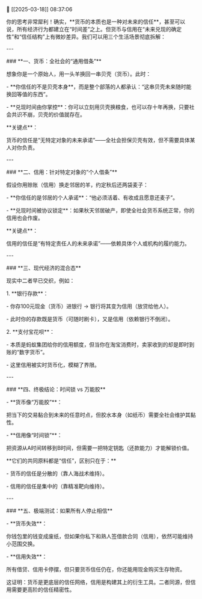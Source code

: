 📅 [[2025-03-18]] 08:37:06

你的思考非常犀利！确实，\*\*货币的本质也是一种对未来的信任\*\*，甚至可以说，所有经济行为都建立在“时间差”之上。但货币与信用在“未来兑现的确定性”和“信任结构”上有微妙差异。我们可以用三个生活场景彻底拆解：

\---

\### \*\*一、货币：全社会的“通用借条”\*\*

想象你是一个原始人，用一头羊换回一串贝壳（货币）。此时：

\- \*\*你信任的不是贝壳本身\*\*，而是整个部落的人都承认：“这串贝壳未来随时能换回等值的东西”。

\- \*\*兑现时间由你掌控\*\*：你可以立刻用贝壳换粮食，也可以存十年再换，只要社会共识不崩，贝壳的价值就存在。

\*\*关键点\*\*：

货币的信任是“无特定对象的未来承诺”——全社会担保贝壳有效，但不需要具体某人对你负责。

\---

\### \*\*二、信用：针对特定对象的“个人借条”\*\*

假设你用赊账（信用）换走邻居的羊，约定秋后还两袋麦子：

\- \*\*你信任的是邻居的个人承诺\*\*：“他必须活着、有收成且愿意还麦子”。

\- \*\*兑现时间被协议锁定\*\*：如果秋天邻居破产，即使全社会货币系统正常，你的信用也会作废。

\*\*关键点\*\*：

信用的信任是“有特定责任人的未来承诺”——依赖具体个人或机构的履约能力。

\---

\### \*\*三、现代经济的混合态\*\*

现实中二者早已交织，例如：

1\. \*\*银行存款\*\*：

\- 你存100元现金（货币）进银行 → 银行将其变为信用（放贷给他人）。

\- 此时你的存款既是货币（可随时刷卡），又是信用（依赖银行不倒闭）。

2\. \*\*支付宝花呗\*\*：

\- 本质是蚂蚁集团给你的信用额度，但当你在淘宝消费时，卖家收到的却是即时到账的“数字货币”。

\- 这里信用被实时货币化，模糊了界限。

\---

\### \*\*四、终极结论：时间锁 vs 万能胶\*\*

\- \*\*货币像“万能胶”\*\*：

把当下的交易黏合到未来的任意时点，但胶水本身（如纸币）需要全社会维护其黏性。

\- \*\*信用像“时间锁”\*\*：

把资源从A时间转移到B时间，但需要一把特定钥匙（还款能力）才能解锁价值。

\*\*它们的共同原料都是“信任”，区别只在于：\*\*

\- 货币的信任是分散的（靠人海战术维持）。

\- 信用的信任是集中的（靠精准靶向维持）。

\---

\### \*\*五、极端测试：如果所有人停止相信\*\*

\- \*\*货币失效\*\*：

你钱包里的钱变成废纸，但如果你私下和熟人签借款合同（信用），依然可能维持小范围交换。

\- \*\*信用失效\*\*：

所有借贷、信用卡停摆，但只要货币信任仍在，你还能用现金购买生存物资。

这证明：货币是更底层的信任网络，信用是构建其上的衍生工具。二者同源，但信用需要更高阶的信任精密性。
